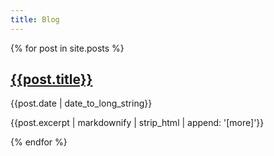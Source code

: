 ```yaml
---
title: Blog
---
```


{% for post in site.posts %}

[{{post.title}}]({{post.url}})
------------------------------

<p id="post-date">{{post.date | date_to_long_string}}</p>

{{post.excerpt | markdownify | strip_html | append: '[more]'}}

<!-- [{{post.title}}]({{post.url}}) -->
<!-- ------------------------------ -->

<!-- <p id="post-date">{{post.date | date_to_long_string}}</p> -->

<!-- {{post.excerpt}} -->

<!-- [[read more…]({{post.url}})] -->

{% endfor %}
